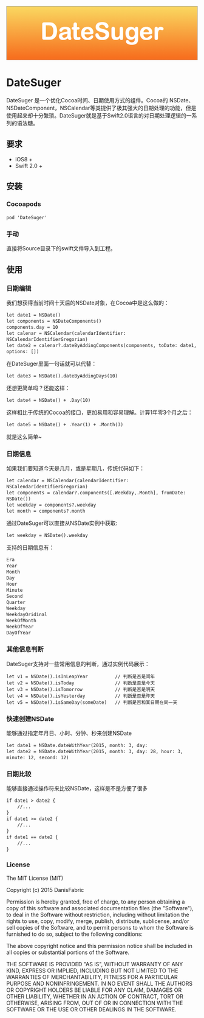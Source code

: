 ![logo](https://github.com/DanisFabric/DateSuger/blob/master/images/logo.png)

# DateSuger

DateSuger 是一个优化Cocoa时间、日期使用方式的组件。Cocoa的 NSDate、NSDateComponent，NSCalendar等类提供了极其强大的日期处理的功能，但是使用起来却十分繁琐。DateSuger就是基于Swift2.0语言的对日期处理逻辑的一系列的语法糖。

## 要求

* iOS8 +
* Swift 2.0 +

## 安装

### Cocoapods

`pod 'DateSuger' `

### 手动

直接将Source目录下的swift文件导入到工程。

## 使用

### 日期编辑

我们想获得当前时间十天后的NSDate对象，在Cocoa中是这么做的：

```
let date1 = NSDate()
let components = NSDateComponents()
components.day = 10
let calenar = NSCalendar(calendarIdentifier: NSCalendarIdentifierGregorian)
let date2 = calenar?.dateByAddingComponents(components, toDate: date1, options: [])
```

在DateSuger里面一句话就可以代替：

```
let date3 = NSDate().dateByAddingDays(10)
```

还想更简单吗？还能这样：

```
let date4 = NSDate() + .Day(10)
```

这样相比于传统的Cocoa的接口，更加易用和容易理解。计算1年零3个月之后：

```
let date5 = NSDate() + .Year(1) + .Month(3)
```
就是这么简单~

### 日期信息

如果我们要知道今天是几月，或是星期几，传统代码如下：

```
let calendar = NSCalendar(calendarIdentifier: NSCalendarIdentifierGregorian)
let components = calendar?.components([.Weekday,.Month], fromDate: NSDate())
let weekday = components?.weekday
let month = components?.month
```
通过DateSuger可以直接从NSDate实例中获取:

```
let weekday = NSDate().weekday
```

支持的日期信息有：

```
Era
Year
Month
Day
Hour
Minute
Second
Quarter
Weekday
WeekdayOridinal
WeekOfMonth
WeekOfYear
DayOfYear
```

### 其他信息判断

DateSuger支持对一些常用信息的判断，通过实例代码展示：

```
let v1 = NSDate().isInLeapYear 			// 判断是否是闰年
let v2 = NSDate().isToday				// 判断是否是今天
let v3 = NSDate().isTomorrow			// 判断是否是明天
let v4 = NSDate().isYesterday			// 判断是否是昨天
let v5 = NSDate().isSameDay(someDate)	// 判断是否和某日期在同一天
```
### 快速创建NSDate

能够通过指定年月日、小时、分钟、秒来创建NSDate

```
let date1 = NSDate.dateWithYear(2015, month: 3, day: 
let date2 = NSDate.dateWithYear(2015, month: 3, day: 28, hour: 3, minute: 12, second: 12)
```

### 日期比较

能够直接通过操作符来比较NSDate，这样是不是方便了很多

```
if date1 > date2 {
	//...
}
if date1 >= date2 {
	//...
}
if date1 == date2 {
	//...
}
```

### License

The MIT License (MIT)

Copyright (c) 2015 DanisFabric

Permission is hereby granted, free of charge, to any person obtaining a copy
of this software and associated documentation files (the "Software"), to deal
in the Software without restriction, including without limitation the rights
to use, copy, modify, merge, publish, distribute, sublicense, and/or sell
copies of the Software, and to permit persons to whom the Software is
furnished to do so, subject to the following conditions:

The above copyright notice and this permission notice shall be included in all
copies or substantial portions of the Software.

THE SOFTWARE IS PROVIDED "AS IS", WITHOUT WARRANTY OF ANY KIND, EXPRESS OR
IMPLIED, INCLUDING BUT NOT LIMITED TO THE WARRANTIES OF MERCHANTABILITY,
FITNESS FOR A PARTICULAR PURPOSE AND NONINFRINGEMENT. IN NO EVENT SHALL THE
AUTHORS OR COPYRIGHT HOLDERS BE LIABLE FOR ANY CLAIM, DAMAGES OR OTHER
LIABILITY, WHETHER IN AN ACTION OF CONTRACT, TORT OR OTHERWISE, ARISING FROM,
OUT OF OR IN CONNECTION WITH THE SOFTWARE OR THE USE OR OTHER DEALINGS IN THE
SOFTWARE.